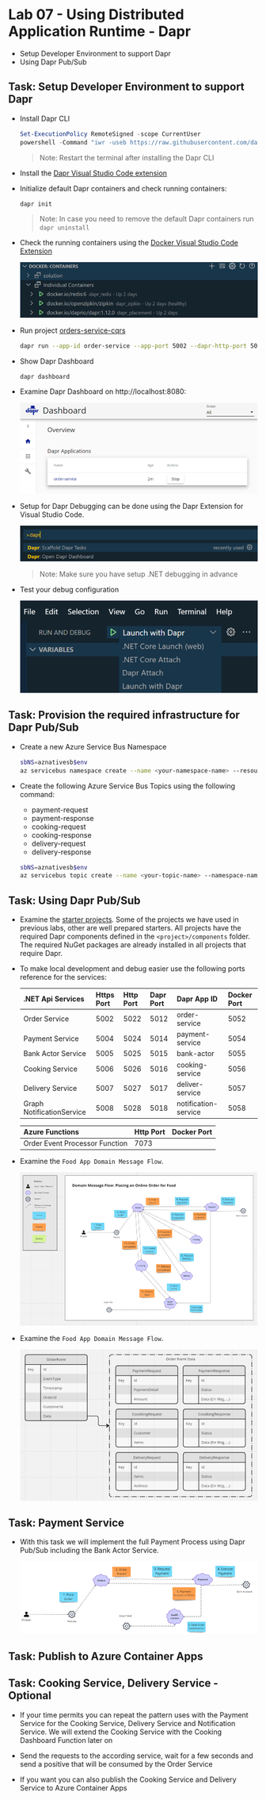 # Lab 07 - Using Distributed Application Runtime - Dapr

- Setup Developer Environment to support Dapr
- Using Dapr Pub/Sub

## Task: Setup Developer Environment to support Dapr

- Install Dapr CLI

    ```powershell
    Set-ExecutionPolicy RemoteSigned -scope CurrentUser
    powershell -Command "iwr -useb https://raw.githubusercontent.com/dapr/cli/master/install/install.ps1 | iex"
    ```

    >Note: Restart the terminal after installing the Dapr CLI

- Install the [Dapr Visual Studio Code extension](https://docs.dapr.io/developing-applications/local-development/ides/vscode/vscode-dapr-extension/)    

- Initialize default Dapr containers and check running containers:

    ```bash
    dapr init
    ```

    >Note: In case you need to remove the default Dapr containers run `dapr uninstall` 

- Check the running containers using the [Docker Visual Studio Code Extension](https://marketplace.visualstudio.com/items?itemName=ms-azuretools.vscode-docker)

    ![dapr-init](_images/dapr-init.png)

- Run project [orders-service-cqrs](./starter/orders-service-cqrs/)

    ```bash
    dapr run --app-id order-service --app-port 5002 --dapr-http-port 5012 --resources-path './components' dotnet run
    ```
- Show Dapr Dashboard

    ```
    dapr dashboard
    ``` 

- Examine Dapr Dashboard on http://localhost:8080:

    ![dapr-dashboard](_images/dapr-dashboard.png)

- Setup for Dapr Debugging can be done using the Dapr Extension for Visual Studio Code. 

    ![dapr-debug](_images/dapr-debug.png)

    >Note: Make sure you have setup .NET debugging in advance

- Test your debug configuration

    ![launch-debug](_images/launch-debug.png)

## Task: Provision the required infrastructure for Dapr Pub/Sub

- Create a new Azure Service Bus Namespace

    ```bash
    sbNS=aznativesb$env
    az servicebus namespace create --name <your-namespace-name> --resource-group <your-resource-group-name> --location <your-location>
    ```

- Create the following Azure Service Bus Topics using the following command:

    - payment-request
    - payment-response
    - cooking-request
    - cooking-response
    - delivery-request
    - delivery-response

    ```bash
    sbNS=aznativesb$env
    az servicebus topic create --name <your-topic-name> --namespace-name <your-namespace-name> --resource-group <your-resource-group-name>
    ```

## Task: Using Dapr Pub/Sub

- Examine the [starter projects](./starter/). Some of the projects we have used in previous labs, other are well prepared starters. All projects have the required Dapr components defined in the `<project>/components` folder. The required NuGet packages are already installed in all projects that require Dapr.

- To make local development and debug easier use the following ports reference for the services:

    | .NET Api Services         | Https Port | Http Port | Dapr Port | Dapr App ID          | Docker Port|
    | -------                   | --------- | ---------- | --------- | -------------        | -----|
    | Order Service             | 5002      | 5022       | 5012      | order-service        | 5052 |
    | Payment Service           | 5004      | 5024       | 5014      | payment-service      | 5054 |
    | Bank Actor Service        | 5005      | 5025       | 5015      | bank-actor           | 5055 |
    | Cooking Service           | 5006      | 5026       | 5016      | cooking-service      | 5056 |
    | Delivery Service          | 5007      | 5027       | 5017      | deliver-service      | 5057 |
    | Graph NotificationService | 5008      | 5028       | 5018      | notification-service | 5058 |

    
    | Azure Functions                 | Http Port | Docker Port|
    | -------                         | --------- | ---------- | 
    | Order Event Processor Function  | 7073      |            |

- Examine the `Food App Domain Message Flow`. 

    ![message-flow-model](_images/message-flow.png)    	

- Examine the `Food App Domain Message Flow`. 

    ![message-flow-model](_images/message-flow-data-model.png)

## Task: Payment Service

- With this task we will implement the full Payment Process using Dapr Pub/Sub including the Bank Actor Service.

    ![payment-process](_images/payment-process.png)
   
## Task: Publish to Azure Container Apps


## Task: Cooking Service, Delivery Service - Optional

- If your time permits you can repeat the pattern uses with the Payment Service for the Cooking Service, Delivery Service and Notification Service. We will extend the Cooking Service with the Cooking Dashboard Function later on

- Send the requests to the according service, wait for a few seconds and send a positive that will be consumed by the Order Service

- If you want you can also publish the Cooking Service and Delivery Service to Azure Container Apps
